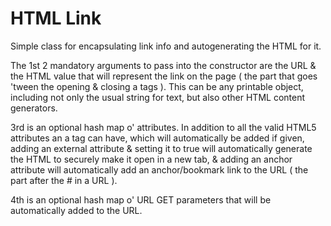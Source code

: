 HTML Link
=========================

Simple class for encapsulating link info and autogenerating the HTML for it.

The 1st 2 mandatory arguments to pass into the constructor are the URL & the HTML value that will represent the link on the page ( the part that goes 'tween the opening & closing a tags ). This can be any printable object, including not only the usual string for text, but also other HTML content generators.

3rd is an optional hash map o' attributes. In addition to all the valid HTML5 attributes an a tag can have, which will automatically be added if given, adding an external attribute & setting it to true will automatically generate the HTML to securely make it open in a new tab, & adding an anchor attribute will automatically add an anchor/bookmark link to the URL ( the part after the # in a URL ).

4th is an optional hash map o' URL GET parameters that will be automatically added to the URL.
